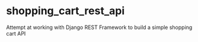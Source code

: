 # shopping_cart_rest_api
Attempt at working with Django REST Framework to build a simple shopping cart API
